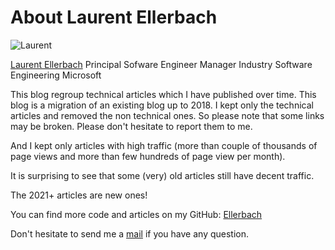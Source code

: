 # About Laurent Ellerbach

![Laurent](https://avatars0.githubusercontent.com/u/8145578?s=460&v=4)

[Laurent Ellerbach](https://www.linkedin.com/in/laurelle)
Principal Sofware Engineer Manager
Industry Software Engineering
Microsoft

This blog regroup technical articles which I have published over time. This blog is a migration of an existing blog up to 2018. I kept only the technical articles and removed the non technical ones. So please note that some links may be broken. Please don't hesitate to report them to me.

And I kept only articles with high traffic (more than couple of thousands of page views and more than few hundreds of page view per month).

It is surprising to see that some (very) old articles still have decent traffic.

The 2021+ articles are new ones!

You can find more code and articles on my GitHub:
[Ellerbach](https://github.com/ellerbach)

Don't hesitate to send me a [mail](mailto:laurelle@microsoft.com) if you have any question.

